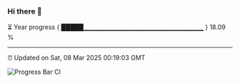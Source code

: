 ### Hi there 👋

⏳ Year progress { █████▁▁▁▁▁▁▁▁▁▁▁▁▁▁▁▁▁▁▁▁▁▁▁▁▁ } 18.09 %

---

⏰ Updated on Sat, 08 Mar 2025 00:19:03 GMT

![Progress Bar CI](https://github.com/liununu/liununu/workflows/Progress%20Bar%20CI/badge.svg)
